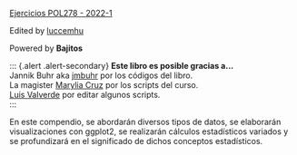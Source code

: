 [Ejercicios POL278 - 2022-1](https://pol278-pucp.github.io/EJERCICIOS/)


Edited by [luccemhu](https://github.com/luccemhu)

Powered by **Bajitos**

::: {.alert .alert-secondary}
**Este libro es posible gracias a...**\
Jannik Buhr aka [jmbuhr](https://github.com/jmbuhr) por los códigos del libro.\
La magister [Marylia Cruz](https://github.com/MaryliaCruzS) por los scripts del curso.\
[Luis Valverde](https://github.com/LuisEduardoValverdeRamos) por editar algunos scripts.\
:::

En este compendio, se abordarán diversos tipos de datos, se elaborarán visualizaciones con ggplot2, se realizarán cálculos estadísticos variados y se profundizará en el significado de dichos conceptos estadísticos.
